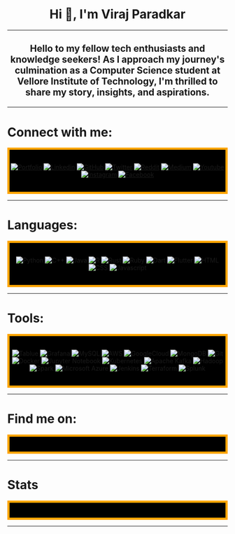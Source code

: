 # <center>Hi 👋, I'm Viraj Paradkar</center>

---


<h2 align="center">
Hello to my fellow tech enthusiasts and knowledge seekers! As I approach my journey's culmination as a Computer Science student at Vellore Institute of Technology, I'm thrilled to share my story, insights, and aspirations.

---

# Connect with me:
<center>
<div style="background-color: #000000; border: 5px solid orange;">
<br>

[![Portfolio](https://img.icons8.com/fluency/64/domain.png)]()
[![Linkedin](https://img.icons8.com/fluency/64/linkedin.png)]()
[![GitHub](https://img.icons8.com/color/64/github--v1.png)]()
[![Twitter](https://img.icons8.com/color/64/twitterx--v1.png)]()
[![Reddit](https://img.icons8.com/color/64/reddit.png)]()
[![Medium](https://img.icons8.com/color/64/medium-logo.png)]()
[![Youtube](https://img.icons8.com/color/64/youtube-play.png)]()
[![Instagram](https://img.icons8.com/fluency/64/instagram-new.png)]()
[![Facebook](https://img.icons8.com/fluency/64/facebook-new.png)]()

<br>
</div>
</center>

---

# Languages:
<center>
<div style="background-color: #000000; border: 5px solid orange;">
<br>

![Python](https://img.icons8.com/color/64/python--v1.png)
![C++](https://img.icons8.com/color/64/c-plus-plus-logo.png)
![Java](https://img.icons8.com/color/64/java-coffee-cup-logo--v1.png)
![R](https://img.icons8.com/fluency/64/r-project.png)
![Rust](https://img.icons8.com/color/64/rust-programming-language.png)
![Ruby](https://img.icons8.com/color/64/ruby-programming-language.png)
![Dart](https://img.icons8.com/color/64/dart.png)
![Flutter](https://img.icons8.com/color/64/flutter.png)
![HTML](https://img.icons8.com/color/64/html-5--v1.png)
![CSS](https://img.icons8.com/color/64/css3.png)
![Javascript](https://img.icons8.com/color/64/javascript--v1.png)

<br>
</div>
</center>

---

# Tools:
<center>
<div style="background-color: #000000; border: 5px solid orange;">
<br>

![Tablue]()
![Grafana]()
![MySQL]()
![AWS]()
![GoogleCloud]()
![MongoDB]()
![Git]()
![Docker]()
![Jupyter Notebook]()
![Kubernetes]()
![Apache Kafka]()
![Hadoop]()
![Spark]()
![Microsoft Azure]()
![Jenkins]()
![Terraform]()
![Splunk]()

<br>
</div>
</center>

---

# Find me on:
<center>
<div style="background-color: #000000; border: 5px solid orange;">
<br>



<br>
</div>
</center>

---

# Stats
<center>
<div style="background-color: #000000; border: 5px solid orange;">
<br>



<br>
</div>
</center>

---
